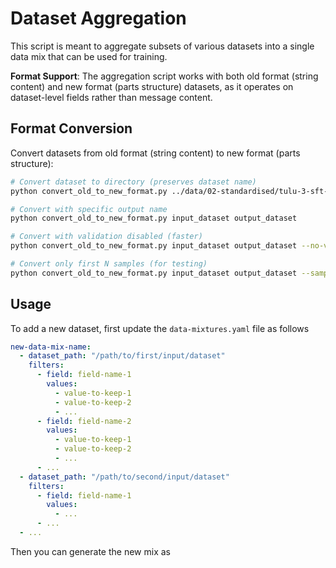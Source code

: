 # Dataset Aggregation
This script is meant to aggregate subsets of various datasets into a single data mix that can be used for training.

**Format Support**: The aggregation script works with both old format (string content) and new format (parts structure) datasets, as it operates on dataset-level fields rather than message content.

## Format Conversion

Convert datasets from old format (string content) to new format (parts structure):

```bash
# Convert dataset to directory (preserves dataset name)
python convert_old_to_new_format.py ../data/02-standardised/tulu-3-sft-mixture ../data/converted/

# Convert with specific output name
python convert_old_to_new_format.py input_dataset output_dataset

# Convert with validation disabled (faster)
python convert_old_to_new_format.py input_dataset output_dataset --no-validate

# Convert only first N samples (for testing)
python convert_old_to_new_format.py input_dataset output_dataset --sample 100
```

## Usage
To add a new dataset, first update the `data-mixtures.yaml` file as follows
```yaml
new-data-mix-name:
  - dataset_path: "/path/to/first/input/dataset"
    filters:
      - field: field-name-1
        values:
          - value-to-keep-1
          - value-to-keep-2
          - ...
      - field: field-name-2
        values:
          - value-to-keep-1
          - value-to-keep-2
          - ...
      - ...
  - dataset_path: "/path/to/second/input/dataset"
    filters:
      - field: field-name-1
        values:
          - ...
      - ...
  - ...
```

Then you can generate the new mix as